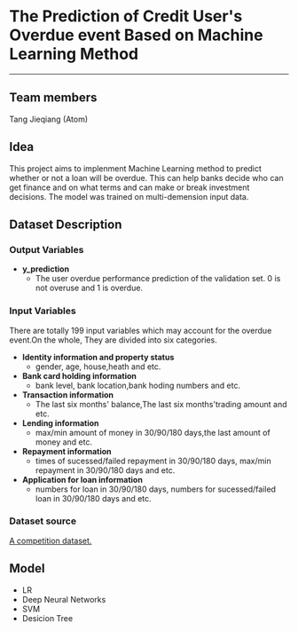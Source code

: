 # The Prediction of Credit User's Overdue event Based on Machine Learning Method

----------

## Team members
Tang Jieqiang (Atom)
## Idea
This project aims to implenment Machine Learning method to predict whether or not a loan will be overdue. This can help banks decide who can get finance and on what terms and can make or break investment decisions. The model was trained on multi-demension input data. 

## Dataset Description
### Output Variables
* **y_prediction**
	* The user overdue performance prediction of the validation set. 0 is not overuse and 1 is overdue.
### Input Variables
There are totally 199 input variables which may account for the overdue event.On the whole, They are divided into six categories.

* **Identity information and property status** 
	* gender, age, house,heath and etc.
* **Bank card holding information**
	* bank level, bank location,bank hoding numbers and etc.
* **Transaction information**
	* The last six months' balance,The last six months'trading amount and etc.
* **Lending information**
	* max/min amount of money in 30/90/180 days,the last amount of money and etc.
* **Repayment information**
	* times of sucessed/failed repayment in 30/90/180 days, max/min repayment in 30/90/180 days and etc.
* **Application for loan information**
	* numbers for loan in 30/90/180 days, numbers for sucessed/failed loan in 30/90/180 days and etc.
### Dataset source

[A competition dataset.](https://open.chinaums.com/#/intro)

## Model
* LR
* Deep Neural Networks
* SVM
* Desicion Tree



